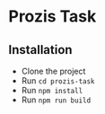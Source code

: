# Prozis Task


## Installation

 - Clone the project
 - Run `cd prozis-task`
 - Run `npm install`
 - Run `npm run build`
